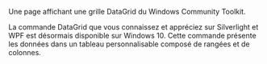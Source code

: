 ﻿Une page affichant une grille DataGrid du Windows Community Toolkit.

La commande DataGrid que vous connaissez et appréciez sur Silverlight et WPF est désormais disponible sur Windows 10. Cette commande présente les données dans un tableau personnalisable composé de rangées et de colonnes.
